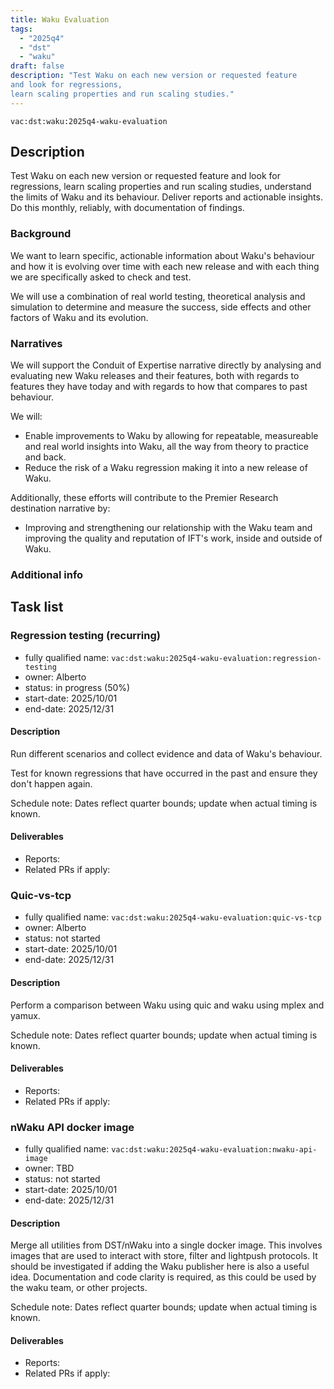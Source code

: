 ```yaml
---
title: Waku Evaluation
tags:
  - "2025q4"
  - "dst"
  - "waku"
draft: false
description: "Test Waku on each new version or requested feature
and look for regressions,
learn scaling properties and run scaling studies."
---
```


`vac:dst:waku:2025q4-waku-evaluation`

## Description
Test Waku on each new version or requested feature
and look for regressions,
learn scaling properties and run scaling studies,
understand the limits of Waku and its behaviour.
Deliver reports and actionable insights.
Do this monthly, reliably, with documentation of findings.

### Background

We want to learn specific, actionable information
about Waku's behaviour
and how it is evolving over time
with each new release
and with each thing we are specifically asked to check and test.

We will use a combination of real world testing,
theoretical analysis and simulation
to determine and measure the success,
side effects and other factors of Waku and its evolution.

### Narratives
We will support the Conduit of Expertise narrative directly
by analysing and evaluating new Waku releases and their features,
both with regards to features they have today
and with regards to how that compares to past behaviour.

We will:

* Enable improvements to Waku
  by allowing for repeatable, measureable
  and real world insights into Waku,
  all the way from theory to practice and back.
* Reduce the risk of a Waku regression
  making it into a new release of Waku.

Additionally, these efforts will contribute
to the Premier Research destination narrative by:

* Improving and strengthening our relationship with the Waku team
  and improving the quality and reputation of IFT's work, inside
  and outside of Waku.

### Additional info

## Task list

### Regression testing (recurring)

* fully qualified name: `vac:dst:waku:2025q4-waku-evaluation:regression-testing`
* owner: Alberto
* status: in progress (50%)
* start-date: 2025/10/01
* end-date: 2025/12/31

#### Description
Run different scenarios
and collect evidence and data
of Waku's behaviour.

Test for known regressions
that have occurred in the past
and ensure they don't happen again.

Schedule note: Dates reflect quarter bounds; update when actual timing is known.
#### Deliverables
- Reports:
- Related PRs if apply:


### Quic-vs-tcp

* fully qualified name: `vac:dst:waku:2025q4-waku-evaluation:quic-vs-tcp`
* owner: Alberto
* status: not started
* start-date: 2025/10/01
* end-date: 2025/12/31

#### Description

Perform a comparison between Waku using quic and waku using mplex and yamux.

Schedule note: Dates reflect quarter bounds; update when actual timing is known.
#### Deliverables
- Reports:
- Related PRs if apply:


### nWaku API docker image

* fully qualified name: `vac:dst:waku:2025q4-waku-evaluation:nwaku-api-image`
* owner: TBD
* status: not started
* start-date: 2025/10/01
* end-date: 2025/12/31

#### Description

Merge all utilities from DST/nWaku into a single docker image.
This involves images that are used to interact with store, filter and lightpush protocols.
It should be investigated if adding the Waku publisher here is also a useful idea.
Documentation and code clarity is required, as this could be used by the waku team, or other projects.

Schedule note: Dates reflect quarter bounds; update when actual timing is known.
#### Deliverables
- Reports:
- Related PRs if apply:
